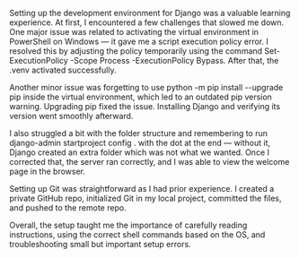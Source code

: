 Setting up the development environment for Django was a valuable learning experience. At first, I encountered a few challenges that slowed me down. One major issue was related to activating the virtual environment in PowerShell on Windows — it gave me a script execution policy error. I resolved this by adjusting the policy temporarily using the command Set-ExecutionPolicy -Scope Process -ExecutionPolicy Bypass. After that, the .venv activated successfully.

Another minor issue was forgetting to use python -m pip install --upgrade pip inside the virtual environment, which led to an outdated pip version warning. Upgrading pip fixed the issue. Installing Django and verifying its version went smoothly afterward.

I also struggled a bit with the folder structure and remembering to run django-admin startproject config . with the dot at the end — without it, Django created an extra folder which was not what we wanted. Once I corrected that, the server ran correctly, and I was able to view the welcome page in the browser.

Setting up Git was straightforward as I had prior experience. I created a private GitHub repo, initialized Git in my local project, committed the files, and pushed to the remote repo.

Overall, the setup taught me the importance of carefully reading instructions, using the correct shell commands based on the OS, and troubleshooting small but important setup errors.
